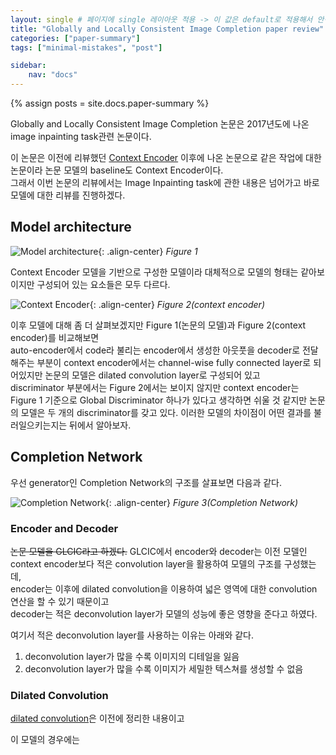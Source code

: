 ```yaml
---
layout: single # 페이지에 single 레이아웃 적용 -> 이 값은 default로 적용해서 안적어도 되긴함
title: "Globally and Locally Consistent Image Completion paper review"
categories: ["paper-summary"]
tags: ["minimal-mistakes", "post"]

sidebar:
    nav: "docs"
---
```


{% assign posts = site.docs.paper-summary %}

Globally and Locally Consistent Image Completion 논문은 2017년도에 나온 image inpainting task관련 논문이다.

이 논문은 이전에 리뷰했던 [Context Encoder](https://jwlee527.github.io/paper-summary/Context_Encoder/) 이후에 나온 논문으로 같은 작업에 대한 논문이라 논문 모델의 baseline도 Context Encoder이다.   
그래서 이번 논문의 리뷰에서는 Image Inpainting task에 관한 내용은 넘어가고 바로 모델에 대한 리뷰를 진행하겠다.

## Model architecture
![Model architecture](https://github.com/jwLee527/test/assets/144921672/f2b25c1e-7c42-4497-a3b1-584952ca65bc){: .align-center}
*Figure 1*

Context Encoder 모델을 기반으로 구성한 모델이라 대체적으로 모델의 형태는 같아보이지만 구성되어 있는 요소들은 모두 다르다.

![Context Encoder](https://github.com/jwLee527/test/assets/144921672/0c2d8e86-3b71-44df-be5c-141f77c561c6){: .align-center}
*Figure 2(context encoder)*

이후 모델에 대해 좀 더 살펴보겠지만 Figure 1(논문의 모델)과 Figure 2(context encoder)를 비교해보면   
auto-encoder에서 code라 불리는 encoder에서 생성한 아웃풋을 decoder로 전달해주는 부분이 context encoder에서는 channel-wise fully connected layer로 되어있지만 논문의 모델은 dilated convolution layer로 구성되어 있고   
discriminator 부분에서는 Figure 2에서는 보이지 않지만 context encoder는 Figure 1 기준으로 Global Discriminator 하나가 있다고 생각하면 쉬울 것 같지만 논문의 모델은 두 개의 discriminator를 갖고 있다.
이러한 모델의 차이점이 어떤 결과를 불러일으키는지는 뒤에서 알아보자.

## Completion Network

우선 generator인 Completion Network의 구조를 살표보면 다음과 같다.

![Completion Network](https://github.com/jwLee527/test/assets/144921672/afca50c3-ab49-4d09-8156-03cca23df707){: .align-center}
*Figure 3(Completion Network)*

### Encoder and Decoder
~~논문 모델을 GLCIC라고 하겠다.~~
GLCIC에서 encoder와 decoder는 이전 모델인 context encoder보다 적은 convolution layer을 활용하여 모델의 구조를 구성했는데,   
encoder는 이후에 dilated convolution을 이용하여 넓은 영역에 대한 convolution 연산을 할 수 있기 때문이고   
decoder는 적은 deconvolution layer가 모델의 성능에 좋은 영향을 준다고 하였다.

여기서 적은 deconvolution layer를 사용하는 이유는 아래와 같다.
1. deconvolution layer가 많을 수록 이미지의 디테일을 잃음   
2. deconvolution layer가 많을 수록 이미지가 세밀한 텍스쳐를 생성할 수 없음   

### Dilated Convolution
[dilated convolution](https://jwlee527.github.io/concept-summary/Dilated_Convolution/)은 이전에 정리한 내용이고

이 모델의 경우에는 
